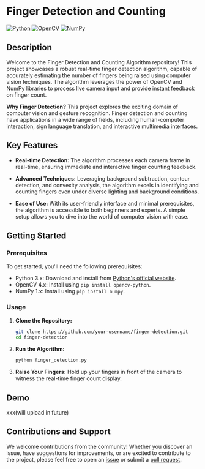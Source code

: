 # Finger Detection and Counting

[![Python](https://img.shields.io/badge/python-3.x-blue.svg)](https://www.python.org/downloads/release)
[![OpenCV](https://img.shields.io/badge/opencv-4.x-yellow.svg)](https://pypi.org/project/opencv-python)
[![NumPy](https://img.shields.io/badge/numpy-1.x-yellow.svg)](https://pypi.org/project/numpy)

## Description

Welcome to the Finger Detection and Counting Algorithm repository! This project showcases a robust real-time finger detection algorithm, capable of accurately estimating the number of fingers being raised using computer vision techniques. The algorithm leverages the power of OpenCV and NumPy libraries to process live camera input and provide instant feedback on finger count.

**Why Finger Detection?**
This project explores the exciting domain of computer vision and gesture recognition. Finger detection and counting have applications in a wide range of fields, including human-computer interaction, sign language translation, and interactive multimedia interfaces.

## Key Features

- **Real-time Detection:** The algorithm processes each camera frame in real-time, ensuring immediate and interactive finger counting feedback.

- **Advanced Techniques:** Leveraging background subtraction, contour detection, and convexity analysis, the algorithm excels in identifying and counting fingers even under diverse lighting and background conditions.

- **Ease of Use:** With its user-friendly interface and minimal prerequisites, the algorithm is accessible to both beginners and experts. A simple setup allows you to dive into the world of computer vision with ease.

## Getting Started

### Prerequisites

To get started, you'll need the following prerequisites:

- Python 3.x: Download and install from [Python's official website](https://www.python.org/downloads/release).
- OpenCV 4.x: Install using `pip install opencv-python`.
- NumPy 1.x: Install using `pip install numpy`.

### Usage

1. **Clone the Repository:**
   ```sh
   git clone https://github.com/your-username/finger-detection.git
   cd finger-detection
   ```

2. **Run the Algorithm:**
   ```sh
   python finger_detection.py
   ```

3. **Raise Your Fingers:**
   Hold up your fingers in front of the camera to witness the real-time finger count display.

## Demo

xxx(will upload in future)

## Contributions and Support

We welcome contributions from the community! Whether you discover an issue, have suggestions for improvements, or are excited to contribute to the project, please feel free to open an [issue](https://github.com/your-username/finger-detection/issues) or submit a [pull request](https://github.com/your-username/finger-detection/pulls).


